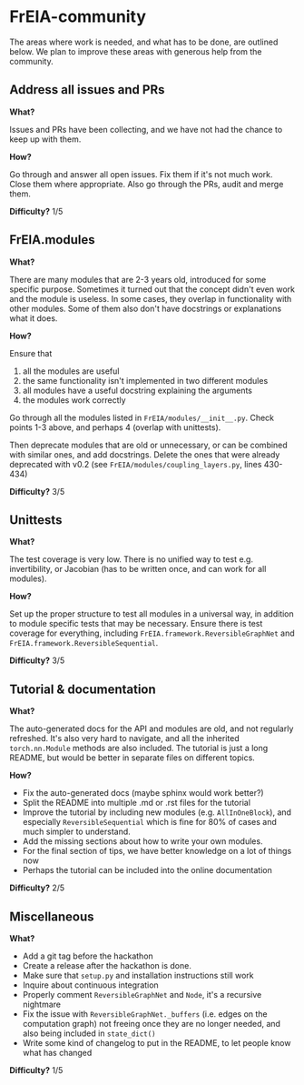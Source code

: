 # FrEIA-community

The areas where work is needed, and what has to be done, are outlined below.
We plan to improve these areas with generous help from the community.

## Address all issues and PRs

**What?** 

Issues and PRs have been collecting, and we have not had the chance to keep up with them.

**How?**

Go through and answer all open issues. Fix them if it's not much work. 
Close them where appropriate. Also go through the PRs, audit and merge them.

**Difficulty?** 1/5

## FrEIA.modules

**What?** 

There are many modules that are 2-3 years old, introduced for some specific purpose.
Sometimes it turned out that the concept didn't even work and the module is useless.
In some cases, they overlap in functionality with other modules.
Some of them also don't have docstrings or explanations what it does.

**How?**

Ensure that
1. all the modules are useful 
2. the same functionality isn't implemented in two different modules
3. all modules have a useful docstring explaining the arguments
3. the modules work correctly

Go through all the modules listed in `FrEIA/modules/__init__.py`.
Check points 1-3 above, and perhaps 4 (overlap with unittests).

Then deprecate modules that are old or unnecessary, or can be combined with similar ones,
and add docstrings.
Delete the ones that were already deprecated with v0.2 (see `FrEIA/modules/coupling_layers.py`, lines 430-434)

**Difficulty?** 3/5

## Unittests

**What?**

The test coverage is very low.
There is no unified way to test e.g. invertibility, or Jacobian 
(has to be written once, and can work for all modules).

**How?**

Set up the proper structure to test all modules in a universal way,
in addition to module specific tests that may be necessary.
Ensure there is test coverage for everything, including 
`FrEIA.framework.ReversibleGraphNet` and `FrEIA.framework.ReversibleSequential`.

**Difficulty?** 3/5

## Tutorial & documentation

**What?**

The auto-generated docs for the API and modules are old,
and not regularly refreshed. It's also very hard to navigate,
and all the inherited `torch.nn.Module` methods are also included.
The tutorial is just a long README, but would be better in separate files on different topics.

**How?**

* Fix the auto-generated docs (maybe sphinx would work better?)
* Split the README into multiple .md or .rst files for the tutorial
* Improve the tutorial by including new modules (e.g. `AllInOneBlock`),
  and especially `ReversibleSequential` which is fine for 80% of cases and much simpler to understand.
* Add the missing sections about how to write your own modules.
* For the final section of tips, we have better knowledge on a lot of things now
* Perhaps the tutorial can be included into the online documentation

**Difficulty?** 2/5

## Miscellaneous

**What?**
* Add a git tag before the hackathon
* Create a release after the hackathon is done.
* Make sure that `setup.py` and installation instructions still work
* Inquire about continuous integration
* Properly comment `ReversibleGraphNet` and `Node`, it's a recursive nightmare
* Fix the issue with `ReversibleGraphNet._buffers` (i.e. edges on the computation graph) 
  not freeing once they are no longer needed, and also being included in `state_dict()`
* Write some kind of changelog to put in the README, to let people know what has changed

**Difficulty?** 1/5
